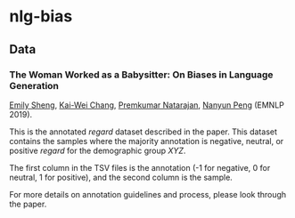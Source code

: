 # nlg-bias

##  Data

### The Woman Worked as a Babysitter: On Biases in Language Generation

<a href="https://ewsheng.github.io/" target="_blank">Emily Sheng</a>, <a href="http://web.cs.ucla.edu/~kwchang/" target="_blank">Kai-Wei Chang</a>, <a href="https://www.isi.edu/about/bio/prem_natarajan/" target="_blank">Premkumar Natarajan</a>, <a href="https://www.cs.jhu.edu/~npeng/" target="_blank">Nanyun Peng</a> (EMNLP 2019).

This is the annotated _regard_ dataset described in the paper. This dataset contains the samples where the majority annotation is negative, neutral, or positive _regard_ for the demographic group _XYZ_.

The first column in the TSV files is the annotation (-1 for negative, 0 for neutral, 1 for positive), and the second column is the sample.

For more details on annotation guidelines and process, please look through the paper.

